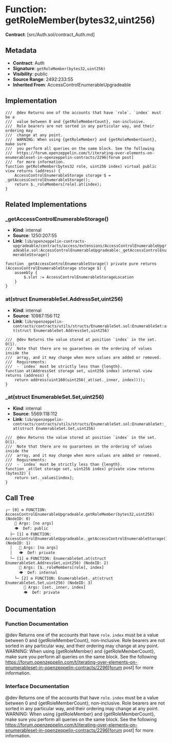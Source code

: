 # Function: getRoleMember(bytes32,uint256)

**Contract**: [src/Auth.sol/contract_Auth.md]

## Metadata

- **Contract**: Auth
- **Signature**: `getRoleMember(bytes32,uint256)`
- **Visibility**: public
- **Source Range**: 2492:233:55
- **Inherited From**: AccessControlEnumerableUpgradeable

## Implementation

```solidity
///  @dev Returns one of the accounts that have `role`. `index` must be a
///  value between 0 and {getRoleMemberCount}, non-inclusive.
///  Role bearers are not sorted in any particular way, and their ordering may
///  change at any point.
///  WARNING: When using {getRoleMember} and {getRoleMemberCount}, make sure
///  you perform all queries on the same block. See the following
///  https://forum.openzeppelin.com/t/iterating-over-elements-on-enumerableset-in-openzeppelin-contracts/2296[forum post]
///  for more information.
function getRoleMember(bytes32 role, uint256 index) virtual public view returns (address) {
    AccessControlEnumerableStorage storage $ = _getAccessControlEnumerableStorage();
    return $._roleMembers[role].at(index);
}
```

## Related Implementations

### _getAccessControlEnumerableStorage()

- **Kind**: internal
- **Source**: 1250:207:55
- **Link**: `lib/openzeppelin-contracts-upgradeable/contracts/access/extensions/AccessControlEnumerableUpgradeable.sol:AccessControlEnumerableUpgradeable:_getAccessControlEnumerableStorage()`

```solidity
function _getAccessControlEnumerableStorage() private pure returns (AccessControlEnumerableStorage storage $) {
    assembly {
        $.slot := AccessControlEnumerableStorageLocation
    }
}
```

### at(struct EnumerableSet.AddressSet,uint256)

- **Kind**: internal
- **Source**: 10987:156:112
- **Link**: `lib/openzeppelin-contracts/contracts/utils/structs/EnumerableSet.sol:EnumerableSet:at(struct EnumerableSet.AddressSet,uint256)`

```solidity
///  @dev Returns the value stored at position `index` in the set. O(1).
///  Note that there are no guarantees on the ordering of values inside the
///  array, and it may change when more values are added or removed.
///  Requirements:
///  - `index` must be strictly less than {length}.
function at(AddressSet storage set, uint256 index) internal view returns (address) {
    return address(uint160(uint256(_at(set._inner, index))));
}
```

### _at(struct EnumerableSet.Set,uint256)

- **Kind**: internal
- **Source**: 5569:118:112
- **Link**: `lib/openzeppelin-contracts/contracts/utils/structs/EnumerableSet.sol:EnumerableSet:_at(struct EnumerableSet.Set,uint256)`

```solidity
///  @dev Returns the value stored at position `index` in the set. O(1).
///  Note that there are no guarantees on the ordering of values inside the
///  array, and it may change when more values are added or removed.
///  Requirements:
///  - `index` must be strictly less than {length}.
function _at(Set storage set, uint256 index) private view returns (bytes32) {
    return set._values[index];
}
```

## Call Tree

```
┌─ [0] ⚙️ FUNCTION: AccessControlEnumerableUpgradeable.getRoleMember(bytes32,uint256) (NodeID: 0)
    💬 Args: [no args]
    👁️  Def: public
  ├─ [1] ⚙️ FUNCTION: AccessControlEnumerableUpgradeable._getAccessControlEnumerableStorage() (NodeID: 1)
  │   💬 Args: [no args]
  │   👁️  Def: private
  └─ [1] ⚙️ FUNCTION: EnumerableSet.at(struct EnumerableSet.AddressSet,uint256) (NodeID: 2)
      💬 Args: [$._roleMembers[role], index]
      👁️  Def: internal
    └─ [2] ⚙️ FUNCTION: EnumerableSet._at(struct EnumerableSet.Set,uint256) (NodeID: 3)
        💬 Args: [set._inner, index]
        👁️  Def: private
```

## Documentation

### Function Documentation

 @dev Returns one of the accounts that have `role`. `index` must be a
 value between 0 and {getRoleMemberCount}, non-inclusive.
 Role bearers are not sorted in any particular way, and their ordering may
 change at any point.
 WARNING: When using {getRoleMember} and {getRoleMemberCount}, make sure
 you perform all queries on the same block. See the following
 https://forum.openzeppelin.com/t/iterating-over-elements-on-enumerableset-in-openzeppelin-contracts/2296[forum post]
 for more information.

### Interface Documentation

 @dev Returns one of the accounts that have `role`. `index` must be a
 value between 0 and {getRoleMemberCount}, non-inclusive.
 Role bearers are not sorted in any particular way, and their ordering may
 change at any point.
 WARNING: When using {getRoleMember} and {getRoleMemberCount}, make sure
 you perform all queries on the same block. See the following
 https://forum.openzeppelin.com/t/iterating-over-elements-on-enumerableset-in-openzeppelin-contracts/2296[forum post]
 for more information.
